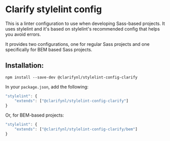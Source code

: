 # Clarify stylelint config

This is a linter configuration to use when developing Sass-based projects. It uses stylelint and it's based on stylelint's recommended config that helps you avoid errors.

It provides two configurations, one for regular Sass projects and one specifically for BEM based Sass projects.

## Installation:

```
npm install --save-dev @clarifynl/stylelint-config-clarify
```

In your `package.json`, add the following:

```js
"stylelint": {
	"extends": ["@clarifynl/stylelint-config-clarify"]
}
```

Or, for BEM-based projects:
```js
"stylelint": {
	"extends": ["@clarifynl/stylelint-config-clarify/bem"]
}
```
